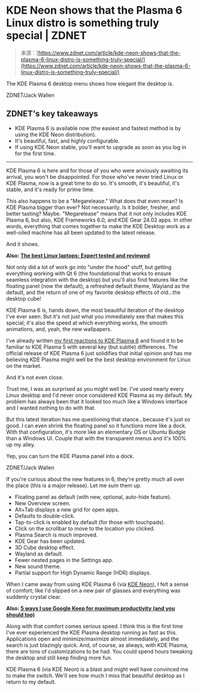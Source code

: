 <!--yml
category: 未分类
date: 2024-05-27 14:37:45
-->

# KDE Neon shows that the Plasma 6 Linux distro is something truly special | ZDNET

> 来源：[https://www.zdnet.com/article/kde-neon-shows-that-the-plasma-6-linux-distro-is-something-truly-special/](https://www.zdnet.com/article/kde-neon-shows-that-the-plasma-6-linux-distro-is-something-truly-special/)

The KDE Plasma 6 desktop menu shows how elegant the desktop is.

ZDNET/Jack Wallen

## ZDNET's key takeaways

*   KDE Plasma 6 is available now (the easiest and fastest method is by using the KDE Neon distribution).
*   It's beautiful, fast, and highly configurable.
*   If using KDE Neon stable, you'll want to upgrade as soon as you log in for the first time.

* * *

KDE Plasma 6 is here and for those of you who were anxiously awaiting its arrival, you won't be disappointed. For those who've never tried Linux or KDE Plasma, now is a great time to do so. It's smooth, it's beautiful, it's stable, and it's ready for prime time.

This also happens to be a "Megarelease." What does that even mean? Is KDE Plasma bigger than ever? Not necessarily. Is it bolder, fresher, and better tasting? Maybe. "Megarelease" means that it not only includes KDE Plasma 6, but also, KDE Frameworks 6.0, and KDE Gear 24.02 apps. In other words, everything that comes together to make the KDE Desktop work as a well-oiled machine has all been updated to the latest release.

And it shows.

**Also: [The best Linux laptops: Expert tested and reviewed](https://www.zdnet.com/article/best-linux-laptop/)**

Not only did a lot of work go into "under the hood" stuff, but getting everything working with Qt 6 (the foundational that works to ensure seamless integration with the desktop) but you'll also find features like the floating panel (now the default), a refreshed default theme, Wayland as the default, and the return of one of my favorite desktop effects of old…the desktop cube!

KDE Plasma 6 is, hands down, the most beautiful iteration of the desktop I've ever seen. But it's not just what you immediately see that makes this special; it's also the speed at which everything works, the smooth animations, and, yeah, the new wallpapers.

I've already written [my first reactions to KDE Plasma 6](https://www.zdnet.com/article/i-tested-kde-plasma-6-and-found-it-very-familiar-heres-why-thats-a-good-thing/) and found it to be familiar to KDE Plasma 5 with several key (but subtle) differences. The official release of KDE Plasma 6 just solidifies that initial opinion and has me believing KDE Plasma might well be the best desktop environment for Linux on the market.

And it's not even close.

Trust me, I was as surprised as you might well be. I've used nearly every Linux desktop and I'd never once considered KDE Plasma as my default. My problem has always been that it looked too much like a Windows interface and I wanted nothing to do with that. 

But this latest iteration has me questioning that stance…because it's just so good. I can even shrink the floating panel so it functions more like a dock. With that configuration, it's more like an elementary OS or Ubuntu Budgie than a Windows UI. Couple that with the transparent menus and it's 100% up my alley.

Yep, you can turn the KDE Plasma panel into a dock.

ZDNET/Jack Wallen

If you're curious about the new features in 6, they're pretty much all over the place (this is a major release). Let me sum them up.

*   Floating panel as default (with new, optional, auto-hide feature).
*   New Overview screen.
*   Alt+Tab displays a new grid for open apps.
*   Defaults to double-click.
*   Tap-to-click is enabled by default (for those with touchpads).
*   Click on the scrollbar to move to the location you clicked.
*   Plasma Search is much improved.
*   KDE Gear has been updated.
*   3D Cube desktop effect.
*   Wayland as default.
*   Fewer nested pages in the Settings app.
*   New sound theme.
*   Partial support for High Dynamic Range (HDR) displays.

When I came away from using KDE Plasma 6 (via [KDE Neon](https://neon.kde.org)), I felt a sense of comfort; like I'd slipped on a new pair of glasses and everything was suddenly crystal clear.

**Also: [5 ways I use Google Keep for maximum productivity (and you should too)](https://www.zdnet.com/home-and-office/work-life/5-ways-i-use-google-keep-for-maximum-productivity-and-you-should-too/?ftag=TRE-03-10aaa6b&utm_email=%7B%7B#sha256%7D%7D%7B%7Bemail%7D%7D%7B%7B/sha256%7D%7D&utm_campaign_id=%7B%7BcampaignId%7D%7D&utm_email_id=%7B%7B#sha256%7D%7D%7B%7BcampaignId%7D%7D%7B%7BtemplateId%7D%7D%7B%7Bemail%7D%7D%7B%7B/sha256%7D%7D&utm_newsletter_id=%7B%7BmessageTypeId%7D%7D&medium=email&source=iterable)**

Along with that comfort comes serious speed. I think this is the first time I've ever experienced the KDE Plasma desktop running as fast as this. Applications open and minimize/maximize almost immediately, and the search is just blazingly quick. And, of course, as always, with KDE Plasma, there are tons of customizations to be had. You could spend hours tweaking the desktop and still keep finding more fun.

KDE Plasma 6 (via KDE Neon) is a blast and might well have convinced me to make the switch. We'll see how much I miss that beautiful desktop as I return to my default.